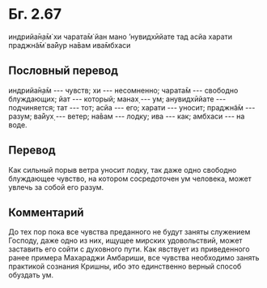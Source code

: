 # Бг. 2.67

индрийа̄н̣а̄м̇ хи чарата̄м̇
йан мано ’нувидхӣйате
тад асйа харати праджн̃а̄м̇
ва̄йур на̄вам ива̄мбхаси

## Пословный перевод

индрийа̄н̣а̄м --- чувств; хи --- несомненно; чарата̄м --- свободно
блуждающих; йат --- который; манах̣ --- ум; анувидхӣйате --- подчиняется;
тат --- тот; асйа --- его; харати --- уносит; праджн̃а̄м --- разум; ва̄йух̣
--- ветер; на̄вам --- лодку; ива --- как; амбхаси --- на воде.

## Перевод

Как сильный порыв ветра уносит лодку, так даже одно свободно блуждающее
чувство, на котором сосредоточен ум человека, может увлечь за собой его
разум.

## Комментарий

До тех пор пока все чувства преданного не будут заняты служением
Господу, даже одно из них, ищущее мирских удовольствий, может заставить
его сойти с духовного пути. Как явствует из приведенного ранее примера
Махараджи Амбариши, все чувства необходимо занять практикой сознания
Кришны, ибо это единственно верный способ обуздать ум.
